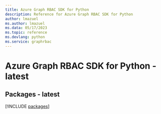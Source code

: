 ```yaml
---
title: Azure Graph RBAC SDK for Python
description: Reference for Azure Graph RBAC SDK for Python
author: lmazuel
ms.author: lmazuel
ms.data: 05/17/2023
ms.topic: reference
ms.devlang: python
ms.service: graphrbac
---
```

# Azure Graph RBAC SDK for Python - latest
## Packages - latest
[!INCLUDE [packages](graph-rbac-index.md)]